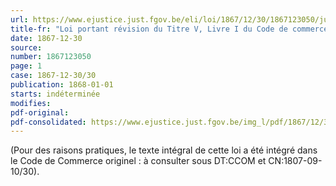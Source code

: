 ```yaml
---
url: https://www.ejustice.just.fgov.be/eli/loi/1867/12/30/1867123050/justel
title-fr: "Loi portant révision du Titre V, Livre I du Code de commerce."
date: 1867-12-30
source:
number: 1867123050
page: 1
case: 1867-12-30/30
publication: 1868-01-01
starts: indéterminée
modifies:
pdf-original:
pdf-consolidated: https://www.ejustice.just.fgov.be/img_l/pdf/1867/12/30/1867123050_F.pdf
---
```


(Pour des raisons pratiques, le texte intégral de cette loi a été intégré dans le Code de Commerce originel : à consulter sous DT:CCOM et CN:1807-09-10/30).
